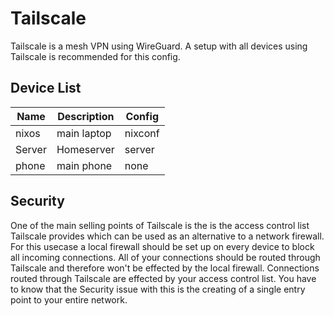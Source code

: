 # Tailscale
Tailscale is a mesh VPN using WireGuard. A setup with all devices using Tailscale is recommended for this config. 
## Device List 
| Name  | Description  | Config |
|--------|-|-|
| nixos | main laptop | nixconf |
| Server | Homeserver   | server |
| phone | main phone  | none |
## Security 
One of the main selling points of Tailscale is the is the access control list Tailscale provides which can be used as an alternative to a network firewall. For this usecase a local firewall should be set up on every device to block all incoming connections. All of your connections should be routed through Tailscale and therefore won't be effected by the local firewall. Connections routed through Tailscale are effected by your access control list. 
You have to know that the Security issue with this is the creating of a single entry point to your entire network.
